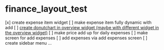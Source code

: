 # finance_layout_test
[x] create expense item widget
[ ] make expense item fully dynamic with add
[ ] [create donutchart in overview widget (maybe with different widget in the overview widget)](https://medium.com/flutter/beautiful-animated-charts-for-flutter-164940780b8c)
[ ] make price add up for daily expenses
[ ] make screen for add expenses
[ ] add expenses via add expenses screen
[ ] create sidebar menu
...

